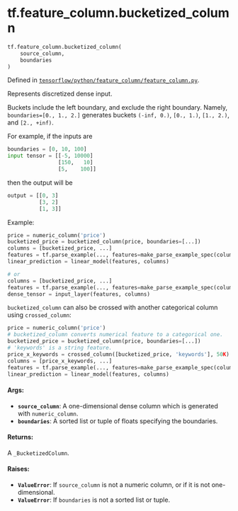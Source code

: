<div itemscope itemtype="http://developers.google.com/ReferenceObject">
<meta itemprop="name" content="tf.feature_column.bucketized_column" />
<meta itemprop="path" content="Stable" />
</div>

# tf.feature_column.bucketized_column

``` python
tf.feature_column.bucketized_column(
    source_column,
    boundaries
)
```



Defined in [`tensorflow/python/feature_column/feature_column.py`](/code/stable/tensorflow/python/feature_column/feature_column.py).

Represents discretized dense input.

Buckets include the left boundary, and exclude the right boundary. Namely,
`boundaries=[0., 1., 2.]` generates buckets `(-inf, 0.)`, `[0., 1.)`,
`[1., 2.)`, and `[2., +inf)`.

For example, if the inputs are

```python
boundaries = [0, 10, 100]
input tensor = [[-5, 10000]
                [150,   10]
                [5,    100]]
```

then the output will be

```python
output = [[0, 3]
          [3, 2]
          [1, 3]]
```

Example:

```python
price = numeric_column('price')
bucketized_price = bucketized_column(price, boundaries=[...])
columns = [bucketized_price, ...]
features = tf.parse_example(..., features=make_parse_example_spec(columns))
linear_prediction = linear_model(features, columns)

# or
columns = [bucketized_price, ...]
features = tf.parse_example(..., features=make_parse_example_spec(columns))
dense_tensor = input_layer(features, columns)
```

`bucketized_column` can also be crossed with another categorical column using
`crossed_column`:

```python
price = numeric_column('price')
# bucketized_column converts numerical feature to a categorical one.
bucketized_price = bucketized_column(price, boundaries=[...])
# 'keywords' is a string feature.
price_x_keywords = crossed_column([bucketized_price, 'keywords'], 50K)
columns = [price_x_keywords, ...]
features = tf.parse_example(..., features=make_parse_example_spec(columns))
linear_prediction = linear_model(features, columns)
```

#### Args:

* <b>`source_column`</b>: A one-dimensional dense column which is generated with
    `numeric_column`.
* <b>`boundaries`</b>: A sorted list or tuple of floats specifying the boundaries.


#### Returns:

A `_BucketizedColumn`.


#### Raises:

* <b>`ValueError`</b>: If `source_column` is not a numeric column, or if it is not
    one-dimensional.
* <b>`ValueError`</b>: If `boundaries` is not a sorted list or tuple.